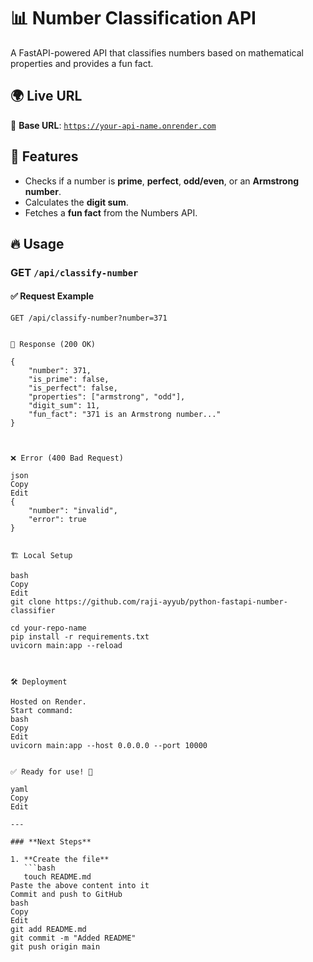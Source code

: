# 📊 Number Classification API

A FastAPI-powered API that classifies numbers based on mathematical properties and provides a fun fact.

## 🌍 Live URL
🔗 **Base URL**: [`https://your-api-name.onrender.com`](https://python-fastapi-number-classifier.onrender.com)

## 🚀 Features
- Checks if a number is **prime**, **perfect**, **odd/even**, or an **Armstrong number**.
- Calculates the **digit sum**.
- Fetches a **fun fact** from the Numbers API.

## 🔥 Usage
### **GET `/api/classify-number`**
#### ✅ **Request Example**
```http
GET /api/classify-number?number=371


📌 Response (200 OK)

{
    "number": 371,
    "is_prime": false,
    "is_perfect": false,
    "properties": ["armstrong", "odd"],
    "digit_sum": 11,
    "fun_fact": "371 is an Armstrong number..."
}



❌ Error (400 Bad Request)

json
Copy
Edit
{
    "number": "invalid",
    "error": true
}


🏗️ Local Setup

bash
Copy
Edit
git clone https://github.com/raji-ayyub/python-fastapi-number-classifier

cd your-repo-name
pip install -r requirements.txt
uvicorn main:app --reload



🛠️ Deployment

Hosted on Render.
Start command:
bash
Copy
Edit
uvicorn main:app --host 0.0.0.0 --port 10000


✅ Ready for use! 🚀

yaml
Copy
Edit

---

### **Next Steps**

1. **Create the file**  
   ```bash
   touch README.md
Paste the above content into it
Commit and push to GitHub
bash
Copy
Edit
git add README.md
git commit -m "Added README"
git push origin main


